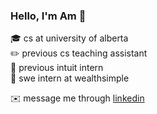### Hello, I'm Am 👋


:mortar_board: cs at university of alberta  
:pencil2: previous cs teaching assistant  
:green_book: previous intuit intern  
:rocket: swe intern at wealthsimple  


:envelope: message me through [linkedin](https://www.linkedin.com/in/amreesalmonte)

<!--
**amreesalmonte/amreesalmonte** is a ✨ _special_ ✨ repository because its `README.md` (this file) appears on your GitHub profile.

Here are some ideas to get you started:

- 🔭 I’m currently working on ...
- 🌱 I’m currently learning ...
- 👯 I’m looking to collaborate on ...
- 🤔 I’m looking for help with ...
- 💬 Ask me about ...
- 📫 How to reach me: ...
- 😄 Pronouns: ...
- ⚡ Fun fact: ...
-->
